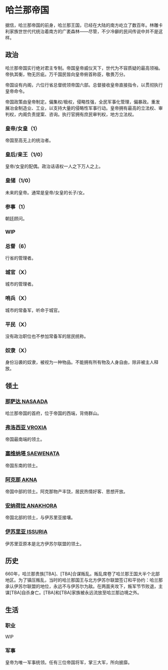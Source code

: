 # 哈兰那帝国

据信，哈兰那帝国的前身，哈兰那王国，已经在大陆的南方屹立了数百年。林雕卡利家族世世代代统治着南方的广袤森林——尽管，不少冷僻的民间传说中并不是这样。

## 政治

哈兰那帝国实行绝对君主专制。帝国皇帝威仪天下，世代为不容质疑的最高领袖。帝执其衡，物无厉疵。万千国民皆向皇帝俯首称臣，敬畏万分。

帝国设有内阁，六位行省总督统领帝国六部。总督接收皇帝直接指令，以贯彻执行皇帝命令。

帝国政策由皇帝制定。偏集权/极权，侵略性强，全民军事化管理，偏暴政。重发展冶金制造业、工业，以支持大量的侵略性军事行动。皇帝拥有最高的立法权、审判权，内阁负责提案、咨询。执行官拥有庶民审判权，地方立法权。

### 皇帝/女皇（1）

帝国至高无上的统治者。

### 皇后/亲王（1/0）

皇帝/女皇的配偶。政治话语权一人之下万人之上。

### 皇储（1/0）

未来的皇帝。通常是皇帝/女皇的长子/女。

### 参事（1）

朝廷顾问。

### WIP

### 总督（6）

行省的管理者。

### 城官（X）

城市的管理者。

### 哨兵（X）

城市的常备军，听命于城官。

### 平民（X）

没有政治职位也不参加常备军的居民统称。

### 奴隶（X）

身份沿袭的奴隶，被视为一种物品。不能拥有所有物及人身自由，除非被主人释放。

## 领土

### [那萨达 NASAADA](../settlements/geography/nasaada.md)

哈兰那帝国的首府，位于帝国的西端，背倚群山。

### [弗洛西亚 VROXIA](../settlements/geography/vroxia.md)

帝国最南端的领土。

### [塞维纳塔 SAEWENATA](../settlements/geography/saewenata.md)

帝国东南的领土。

### [阿克那 AKNA](../settlements/geography/akna.md)

帝国中部的领土。阿克那物产丰饶，居民热情好客、思想开放。

### [安纳荷拉 ANAKHORA](../settlements/geography/anakhora.md)

帝国北部的领土，与伊苏里亚接壤。

### [伊苏里亚 ISSURIA](../settlements/geography/issur.md)

伊苏里亚原本是北方伊苏尔联盟的领土。

## 历史

660年，哈兰那贵族\[TBA\]、\[TBA\]合谋叛乱。叛乱席卷了哈兰那王国大半个北部地区。为了镇压叛乱，当时的哈兰那国王与北方伊苏尔联盟签订和平协约：哈兰那承认伊苏尔联盟的地位，永远不与伊苏尔为敌。在两面夹攻下，叛军节节败退，主谋\[TBA\]自杀身亡。\[TBA\]和\[TBA\]家族被永远流放至哈兰那边境之外。

## 生活

### 职业

WIP

### 军事

皇帝为唯一军事统领。任有三位帝国将军，掌三大军，所向披靡。

